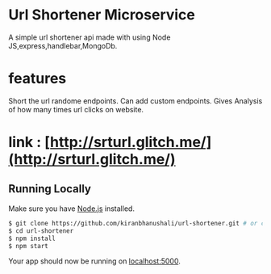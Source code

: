 # Url Shortener Microservice

A simple url shortener api made with using  Node JS,express,handlebar,MongoDb.

# features 
Short the url randome endpoints.
Can add custom endpoints.
Gives Analysis of how many times url clicks on website.

# link : [http://srturl.glitch.me/](http://srturl.glitch.me/)

## Running Locally

Make sure you have [Node.js](http://nodejs.org/) installed.

```sh
$ git clone https://github.com/kiranbhanushali/url-shortener.git # or clone your own fork
$ cd url-shortener
$ npm install
$ npm start
```

Your app should now be running on [localhost:5000](http://localhost:5000/).
